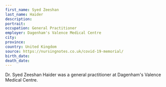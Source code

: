 ```yaml
---
first_name: Syed Zeeshan
last_name: Haider
description: 
portrait: 
occupation: General Practitioner
employer: Dagenham's Valence Medical Centre
city: 
province: 
country: United Kingdom
source: https://nursingnotes.co.uk/covid-19-memorial/
birth_date: 
death_date: 
---
```


Dr. Syed Zeeshan Haider was a general practitioner at Dagenham's Valence Medical Centre.